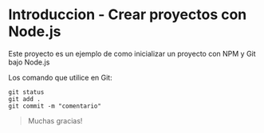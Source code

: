 # Introduccion - Crear proyectos con Node.js

Este proyecto es un ejemplo de como inicializar un proyecto con NPM y Git bajo Node.js

Los comando que utilice en Git:
~~~~~~~~~~~~~~~~~~~~~~~~~~~~~~~
git status
git add .
git commit -m "comentario"
~~~~~~~~~~~~~~~~~~~~~~~~~~~~~~~

> Muchas gracias!